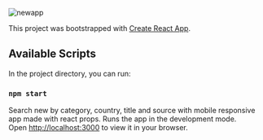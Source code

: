 ![newapp](https://user-images.githubusercontent.com/54628915/201672082-1b08461e-07ba-4262-9afa-c241a113f1ef.jpg)


This project was bootstrapped with [Create React App](https://github.com/facebook/create-react-app).

## Available Scripts

In the project directory, you can run:

### `npm start`
Search new by category, country, title and source with mobile responsive app made with react props.
Runs the app in the development mode.\
Open [http://localhost:3000](http://localhost:3000) to view it in your browser.
